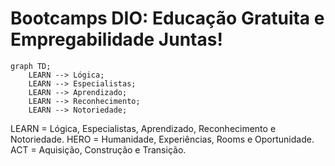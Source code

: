 # Bootcamps DIO: Educação Gratuita e Empregabilidade Juntas!

``` mermaid
graph TD;
    LEARN --> Lógica;
    LEARN --> Especialistas;
    LEARN --> Aprendizado;
    LEARN --> Reconhecimento;
    LEARN --> Notoriedade;
```

LEARN = Lógica, Especialistas, Aprendizado, Reconhecimento e Notoriedade.
HERO = Humanidade, Experiências, Rooms e Oportunidade.
ACT = Aquisição, Construção e Transição.

